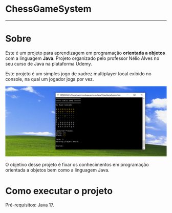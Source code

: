 # ChessGameSystem

---

# Sobre

Este é um projeto para aprendizagem em programação **orientada a objetos** com a linguagem **Java**. Projeto organizado pelo professor Nélio Alves no seu curso de Java na plataforma Udemy.

Este projeto é um simples jogo de xadrez multiplayer local exibido no console, na qual um jogador joga por vez.

![ChessGameSystemScreenShot.png](img/ChessGameSystemScreenShot.png)

O objetivo desse projeto é fixar os conhecimentos em programação orientada a objetos bem como a linguagem Java.

# Como executar o projeto

Pré-requisitos: Java 17.